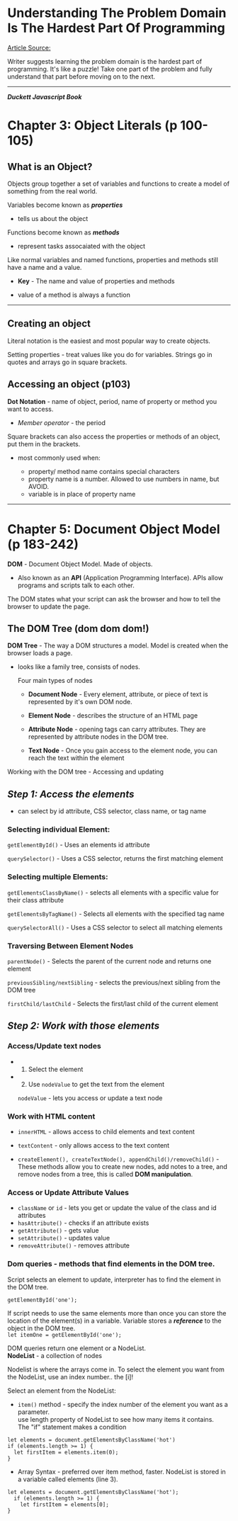 # Understanding The Problem Domain Is The Hardest Part Of Programming
[Article Source:](https://simpleprogrammer.com/understanding-the-problem-domain-is-the-hardest-part-of-programming)  

Writer suggests learning the problem domain is the hardest part of programming. It's like a puzzle!
Take one part of the problem and fully understand that part before moving on to the next.

----
***Duckett Javascript Book***

# Chapter 3: Object Literals (p 100-105)

## What is an Object?

Objects group together a set of variables and functions to create a model of something from the real world.

Variables become known as ***properties***
  
- tells us about the object

Functions become known as ***methods***
  
- represent tasks assocaiated with the object  

Like normal variables and named functions, properties and methods still have a name and a value.

- **Key** - The name and value of properties and methods

- value of a method is always a function
-----
## Creating an object

Literal notation is the easiest and most popular way to create objects.

Setting properties - treat values like you do for variables. Strings go in quotes and arrays go in square brackets.

## Accessing an object (p103)

**Dot Notation** - name of object, period, name of property or method you want to access.

- _Member operator_ - the period

Square brackets can also access the properties or methods of an object, put them in the brackets.

- most commonly used when:
  
  - property/ method name contains special characters
  - property name is a number. Allowed to use numbers in name, but AVOID. 
  - variable is in place of property name

---
# Chapter 5: Document Object Model (p 183-242)

**DOM** - Document Object Model. Made of objects.

- Also known as an **API** (Application Programming Interface). APIs allow programs and scripts talk to each other.

The DOM states what your script can ask the browser and how to tell the browser to update the page.

## The DOM Tree (dom dom dom!)

**DOM Tree** - The way a DOM structures a model. Model is created when the browser loads a page.
  
- looks like a family tree, consists of nodes.
  
   Four main types of nodes

    - **Document Node** - Every element, attribute, or piece of text is represented by it's own DOM node.

    - **Element Node** - describes the structure of an HTML page

    - **Attribute Node** - opening tags can carry attributes. They are represented by attribute nodes in the DOM tree.

    - **Text Node** - Once you gain access to the element node, you can reach the text within the element

Working with the DOM tree - Accessing and updating

## ***Step 1: Access the elements***

  * can select by id attribute, CSS selector, class name, or tag name

### Selecting individual Element:
 `getElementById()` - Uses an elements id attribute

 `querySelector()` - Uses a CSS selector, returns the first matching element

### Selecting multiple Elements:
`getElementsClassByName()` - selects all elements with a specific value for their class attribute

`getElementsByTagName()` - Selects all elements with the specified tag name

`querySelectorAll()` - Uses a CSS selector to select all matching elements


### Traversing Between Element Nodes

`parentNode()` - Selects the parent of the current node and returns one element

`previousSibling/nextSibling` - selects the previous/next sibling from the DOM tree

`firstChild/lastChild` - Selects the first/last child of the current element


## ***Step 2: Work with those elements***  

### Access/Update text nodes

- 1. Select the element
- 2. Use `nodeValue` to get the text from the element

  `nodeValue` - lets you access or update a text node

### Work with HTML content

- `innerHTML` - allows access to child elements and text content

- `textContent` - only allows access to the text content
- `createElement(), createTextNode(), appendChild()/removeChild()` - These methods allow you to create new nodes, add notes to a tree, and remove nodes from a tree, this is called **DOM manipulation**.

### Access or Update Attribute Values

- `className` or `id` - lets you get or update the value of the class and id attributes
- `hasAttribute()` - checks if an attribute exists
- `getAttribute()` - gets value
- `setAttribute()` - updates value
- `removeAttribute()` - removes attribute

### Dom queries - methods that find elements in the DOM tree.

Script selects an element to update, interpreter has to find the element in the DOM tree.

`getElementById('one');`

If script needs to use the same elements more than once you can store the location of the element(s) in a variable. Variable stores a ***reference*** to the object in the DOM tree.  
`let itemOne = getElementById('one');`

DOM queries return one element or a NodeList.  
**NodeList** - a collection of nodes

Nodelist is where the arrays come in. To select the element you want from the NodeList, use an index number.. the [i]!

Select an element from the NodeList:

- `item()`  method - specify the index number of the element you want as a parameter.  
  use length property of NodeList to see how many items it contains.  
  The "if" statement makes a condition 

```
let elements = document.getElementsByClassName('hot')
if (elements.length >= 1) {
  let firstItem = elements.item(0);
}
```

- Array Syntax - preferred over item method, faster. NodeList is stored in a variable called elements (line 3).

```
let elements = document.getElementsByClassName('hot');
  if (elements.length >= 1) {
    let firstItem = elements[0];
}
```